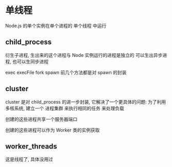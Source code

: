 # 单线程
Node.js 的单个实例在单个进程的 单个线程 中运行

## child_process
衍生子进程, 生出来的这个进程与 Node 实例运行的进程是独立的
可以生出异步进程, 也可以生同步进程

exec
execFile
fork
spawn
前几个方法都是对 spawn 的封装

## cluster
cluster 是对 child_process 的进一步封装, 它解决了一个更具体的问题:
为了利用多核系统, 建立一个 进程集群 来执行相同的任务 来处理负载

创建的这些进程共享一个服务器端口

创建的这些进程可以作为 Worker 类的实例获取

## worker_threads
这是线程了, 具体没用过
